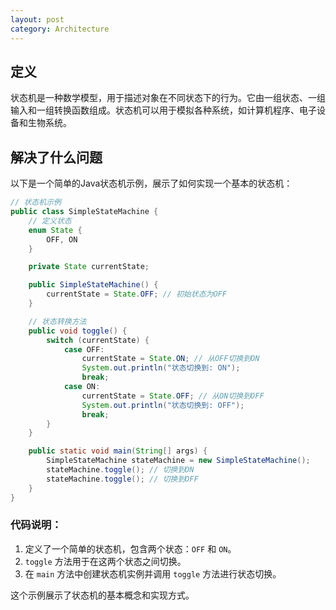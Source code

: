 ```yaml
---
layout: post
category: Architecture
---
```


## 定义

状态机是一种数学模型，用于描述对象在不同状态下的行为。它由一组状态、一组输入和一组转换函数组成。状态机可以用于模拟各种系统，如计算机程序、电子设备和生物系统。

## 解决了什么问题

以下是一个简单的Java状态机示例，展示了如何实现一个基本的状态机：

```java
// 状态机示例
public class SimpleStateMachine {
    // 定义状态
    enum State {
        OFF, ON
    }

    private State currentState;

    public SimpleStateMachine() {
        currentState = State.OFF; // 初始状态为OFF
    }

    // 状态转换方法
    public void toggle() {
        switch (currentState) {
            case OFF:
                currentState = State.ON; // 从OFF切换到ON
                System.out.println("状态切换到: ON");
                break;
            case ON:
                currentState = State.OFF; // 从ON切换到OFF
                System.out.println("状态切换到: OFF");
                break;
        }
    }

    public static void main(String[] args) {
        SimpleStateMachine stateMachine = new SimpleStateMachine();
        stateMachine.toggle(); // 切换到ON
        stateMachine.toggle(); // 切换到OFF
    }
}
```

### 代码说明：
1. 定义了一个简单的状态机，包含两个状态：`OFF` 和 `ON`。
2. `toggle` 方法用于在这两个状态之间切换。
3. 在 `main` 方法中创建状态机实例并调用 `toggle` 方法进行状态切换。

这个示例展示了状态机的基本概念和实现方式。

